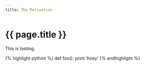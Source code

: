 ```yaml
---
title: The Motivation
---
```

{{ page.title }}
================
This is testing.

{% highlight python %}
def foo():
    print 'hoey'
{% endhighlight %}
